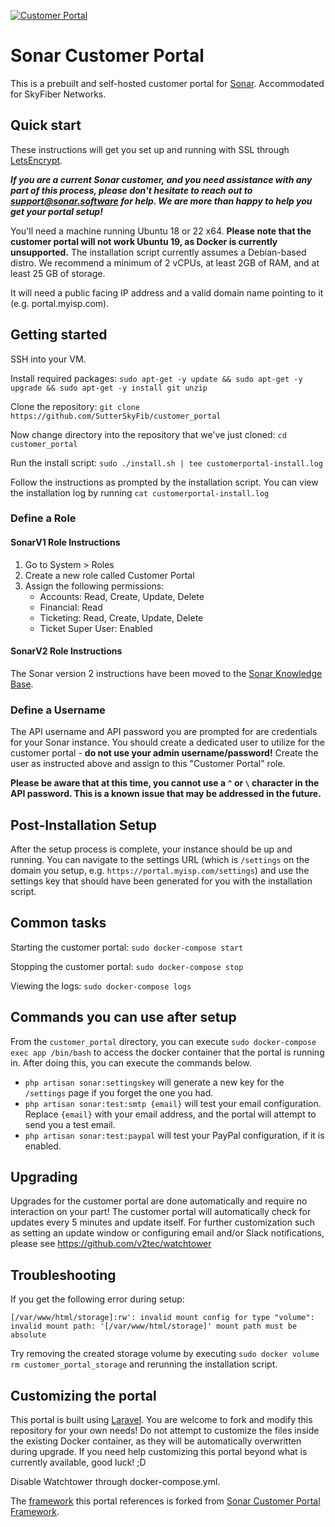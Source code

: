[![Customer Portal](https://i.imgur.com/AMoOuyg.png)](https://github.com/SonarSoftwareInc/customer_portal)

# Sonar Customer Portal

This is a prebuilt and self-hosted customer portal for [Sonar](https://sonar.software). Accommodated for SkyFiber Networks.

## Quick start

These instructions will get you set up and running with SSL through [LetsEncrypt](https://letsencrypt.org).

**_If you are a current Sonar customer, and you need assistance with any part of this process, please don't hesitate to reach out to support@sonar.software for help. We are more than happy to help you get your portal setup!_**

You'll need a machine running Ubuntu 18 or 22 x64. **Please note that the customer portal will not work Ubuntu 19, as Docker is currently unsupported.** The installation script currently assumes a Debian-based distro. We recommend a minimum of 2 vCPUs, at least 2GB of RAM, and at least 25 GB of storage.

It will need a public facing IP address and a valid domain name pointing to it (e.g. portal.myisp.com).

## Getting started

SSH into your VM.

Install required packages:
`sudo apt-get -y update && sudo apt-get -y upgrade && sudo apt-get -y install git unzip`

Clone the repository:
`git clone https://github.com/SutterSkyFib/customer_portal`

Now change directory into the repository that we've just cloned:
`cd customer_portal`

Run the install script:
`sudo ./install.sh | tee customerportal-install.log`

Follow the instructions as prompted by the installation script.
You can view the installation log by running
`cat customerportal-install.log`

### Define a Role

#### SonarV1 Role Instructions ####
1. Go to System > Roles
1. Create a new role called Customer Portal
1. Assign the following permissions:
   * Accounts: Read, Create, Update, Delete
   * Financial: Read
   * Ticketing: Read, Create, Update, Delete
   * Ticket Super User: Enabled

#### SonarV2 Role Instructions ####

The Sonar version 2 instructions have been moved to the [Sonar Knowledge Base](https://docs.sonar.expert/baseline-config/customer-portal-configuration-checklist#api_user_permissions).

### Define a Username

The API username and API password you are prompted for are credentials for your Sonar instance. You should create a dedicated user to utilize for the customer portal - **do not use your admin username/password!** Create the user as instructed above and assign to this "Customer Portal" role.

**Please be aware that at this time, you cannot use a `^` or `\` character in the API password. This is a known issue that may be addressed in the future.**

## Post-Installation Setup

After the setup process is complete, your instance should be up and running. You can navigate to the settings URL (which is `/settings` on the domain you setup, e.g. `https://portal.myisp.com/settings`) and use the settings key that should have been generated for you with the installation script.

## Common tasks

Starting the customer portal:
`sudo docker-compose start`

Stopping the customer portal:
`sudo docker-compose stop`

Viewing the logs:
`sudo docker-compose logs`

## Commands you can use after setup

From the `customer_portal` directory, you can execute `sudo docker-compose exec app /bin/bash` to access the docker container that the portal is running in. After doing this, you can execute the commands below.

* `php artisan sonar:settingskey` will generate a new key for the `/settings` page if you forget the one you had.
* `php artisan sonar:test:smtp {email}` will test your email configuration. Replace `{email}` with your email address, and the portal will attempt to send you a test email.
* `php artisan sonar:test:paypal` will test your PayPal configuration, if it is enabled.

## Upgrading

Upgrades for the customer portal are done automatically and require no interaction on your part! The customer portal will automatically check for updates every 5 minutes and update itself. For further customization such as setting an update window or configuring email and/or Slack notifications, please see https://github.com/v2tec/watchtower

## Troubleshooting

If you get the following error during setup:

```
[/var/www/html/storage]:rw': invalid mount config for type "volume": invalid mount path: '[/var/www/html/storage]' mount path must be absolute
```

Try removing the created storage volume by executing `sudo docker volume rm customer_portal_storage` and rerunning the installation script.

## Customizing the portal

This portal is built using [Laravel](https://laravel.com/). You are welcome to fork and modify this repository for your own needs! Do not attempt to customize the files inside the existing Docker container, as they will be automatically overwritten during upgrade. If you need help customizing this portal beyond what is currently available, good luck! ;D

Disable Watchtower through docker-compose.yml.

The [framework](https://github.com/SutterSkyFib/customer_portal_framework) this portal references is forked from [Sonar Customer Portal Framework](https://github.com/SonarSoftware/customer_portal_framework).

